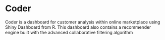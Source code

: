 # Coder

Coder is a dashboard for customer analysis within online marketplace using Shiny Dashboard from R. This dashboard also contains a recommender engine built with the advanced collaborative filtering algorithm
